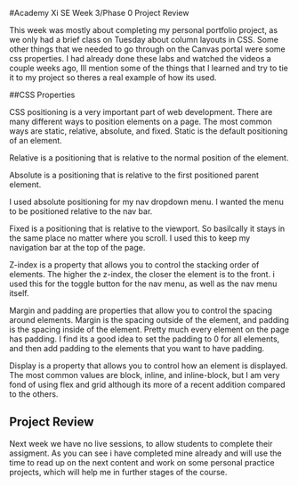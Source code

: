 #Academy Xi SE Week 3/Phase 0 Project Review

This week was mostly about completing my personal portfolio project, as we only had a brief class on Tuesday about column layouts in CSS. Some other things that we needed to go through on the Canvas portal were some css properties. I had already done these labs and watched the videos a couple weeks ago, Ill mention some of the things that I learned and try to tie it to my project so theres a real example of how its used.

##CSS Properties

CSS positioning is a very important part of web development. There are many different ways to position elements on a page. The most common ways are static, relative, absolute, and fixed. Static is the default positioning of an element.

Relative is a positioning that is relative to the normal position of the element.

Absolute is a positioning that is relative to the first positioned parent element.

I used absolute positioning for my nav dropdown menu. I wanted the menu to be positioned relative to the nav bar.

Fixed is a positioning that is relative to the viewport. So basilcally it stays in the same place no matter where you scroll. I used this to keep my navigation bar at the top of the page.

Z-index is a property that allows you to control the stacking order of elements. The higher the z-index, the closer the element is to the front. i used this for the toggle button for the nav menu, as well as the nav menu itself.

Margin and padding are properties that allow you to control the spacing around elements. Margin is the spacing outside of the element, and padding is the spacing inside of the element. Pretty much every element on the page has padding. I find its a good idea to set the padding to 0 for all elements, and then add padding to the elements that you want to have padding.

Display is a property that allows you to control how an element is displayed. The most common values are block, inline, and inline-block, but I am very fond of using flex and grid although its more of a recent addition compared to the others.

## Project Review

Next week we have no live sessions, to allow students to complete their assigment. As you can see i have completed mine already and will use the time to read up on the next content and work on some personal practice projects, which will help me in further stages of the course.
